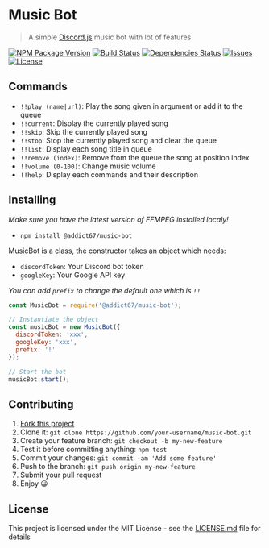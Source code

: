 # Music Bot

> A simple [Discord.js](https://github.com/discordjs/discord.js) music bot with lot of features

[![NPM Package Version](https://img.shields.io/npm/v/@addict67/music-bot)](https://www.npmjs.com/package/@addict67/music-bot) [![Build Status](https://img.shields.io/github/workflow/status/addict67/music-bot/Node%20CI)](https://github.com/addict67/music-bot/actions?query=workflow%3A%22Node+CI%22) [![Dependencies Status](https://david-dm.org/addict67/music-bot.svg)](https://david-dm.org/addict67/music-bot) [![Issues](https://img.shields.io/github/issues/addict67/music-bot)](https://github.com/addict67/music-bot/issues) [![License](https://img.shields.io/github/license/addict67/music-bot)](LICENSE)

## Commands

- `!!play (name|url)`: Play the song given in argument or add it to the queue
- `!!current`: Display the currently played song
- `!!skip`: Skip the currently played song
- `!!stop`: Stop the currently played song and clear the queue
- `!!list`: Display each song title in queue
- `!!remove (index)`: Remove from the queue the song at position index
- `!!volume (0-100)`: Change music volume
- `!!help`: Display each commands and their description

## Installing

_Make sure you have the latest version of FFMPEG installed localy!_

* `npm install @addict67/music-bot`

MusicBot is a class, the constructor takes an object which needs:

- `discordToken`: Your Discord bot token
- `googleKey`: Your Google API key

_You can add `prefix` to change the default one which is `!!`_

```javascript
const MusicBot = require('@addict67/music-bot');

// Instantiate the object
const musicBot = new MusicBot({
  discordToken: 'xxx',
  googleKey: 'xxx',
  prefix: '!'
});

// Start the bot
musicBot.start();
```

## Contributing

1. [Fork this project](https://github.com/addict67/music-bot/fork)
2. Clone it: `git clone https://github.com/your-username/music-bot.git`
3. Create your feature branch: `git checkout -b my-new-feature`
4. Test it before committing anything: `npm test`
5. Commit your changes: `git commit -am 'Add some feature'`
6. Push to the branch: `git push origin my-new-feature`
7. Submit your pull request
8. Enjoy 😀

## License

This project is licensed under the MIT License - see the [LICENSE.md](LICENSE) file for details
